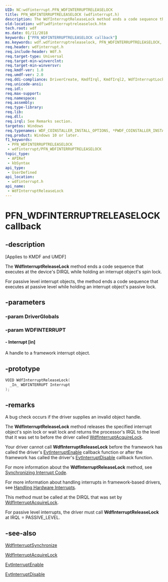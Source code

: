 ```yaml
---
UID: NC:wdfinterrupt.PFN_WDFINTERRUPTRELEASELOCK
title: PFN_WDFINTERRUPTRELEASELOCK (wdfinterrupt.h)
description: The WdfInterruptReleaseLock method ends a code sequence that executes at the device's DIRQL while holding an interrupt object's spin lock.
old-location: wdf\wdfinterruptreleaselock.htm
tech.root: wdf
ms.date: 01/11/2018
keywords: ["PFN_WDFINTERRUPTRELEASELOCK callback"]
ms.keywords: wdf.wdfinterruptreleaselock, PFN_WDFINTERRUPTRELEASELOCK, WdfInterruptReleaseLock callback function, WdfInterruptReleaseLock, wdfinterrupt/WdfInterruptReleaseLock, DFInterruptObjectRef_70637f8b-a7d9-4637-b02c-1ebed3e363c7.xml, kmdf.wdfinterruptreleaselock
req.header: wdfinterrupt.h
req.include-header: Wdf.h
req.target-type: Universal
req.target-min-winverclnt: 
req.target-min-winversvr: 
req.kmdf-ver: 1.0
req.umdf-ver: 2.0
req.ddi-compliance: DriverCreate, KmdfIrql, KmdfIrql2, WdfInterruptLock, WdfInterruptLockRelease
req.unicode-ansi: 
req.idl: 
req.max-support: 
req.namespace: 
req.assembly: 
req.type-library: 
req.lib: 
req.dll: 
req.irql: See Remarks section.
targetos: Windows
req.typenames: WDF_COINSTALLER_INSTALL_OPTIONS, *PWDF_COINSTALLER_INSTALL_OPTIONS
req.product: Windows 10 or later.
f1_keywords:
 - PFN_WDFINTERRUPTRELEASELOCK
 - wdfinterrupt/PFN_WDFINTERRUPTRELEASELOCK
topic_type:
 - APIRef
 - kbSyntax
api_type:
 - UserDefined
api_location:
 - wdfinterrupt.h
api_name:
 - WdfInterruptReleaseLock
---
```


# PFN_WDFINTERRUPTRELEASELOCK callback


## -description

<p class="CCE_Message">[Applies to KMDF and UMDF]</p>

The <b>WdfInterruptReleaseLock</b> method ends a code sequence that executes at the device's DIRQL while holding an interrupt object's spin lock.

For passive level interrupt objects, the method ends a code sequence that executes at passive level while holding an interrupt object's passive lock.

## -parameters

### -param DriverGlobals

### -param WDFINTERRUPT

#### - Interrupt [in]

A handle to a framework interrupt object.

## -prototype

```cpp
VOID WdfInterruptReleaseLock(
  _In_ WDFINTERRUPT Interrupt
);
```

## -remarks

A bug check occurs if the driver supplies an invalid object handle.

The <b>WdfInterruptReleaseLock</b> method releases the specified interrupt object's spin lock or wait lock and returns the processor's IRQL to the level that it was set to before the driver called <a href="/previous-versions/ff547340(v=vs.85)">WdfInterruptAcquireLock</a>.

Your driver cannot call <b>WdfInterruptReleaseLock</b> before the framework has called the driver's <a href="..\wdfinterrupt\nc-wdfinterrupt-evt_wdf_interrupt_enable.md">EvtInterruptEnable</a> callback function or after the framework has called the driver's <a href="..\wdfinterrupt\nc-wdfinterrupt-evt_wdf_interrupt_disable.md">EvtInterruptDisable</a> callback function.

For more information about the <b>WdfInterruptReleaseLock</b> method, see <a href="/windows-hardware/drivers/wdf/synchronizing-interrupt-code">Synchronizing Interrupt Code</a>.

For more information about handling interrupts in framework-based drivers, see <a href="/windows-hardware/drivers/wdf/handling-hardware-interrupts">Handling Hardware Interrupts</a>.

This method must be called at the DIRQL that was set by <a href="/previous-versions/ff547340(v=vs.85)">WdfInterruptAcquireLock</a>.

For passive level interrupts, the driver must call <b>WdfInterruptReleaseLock</b> at IRQL = PASSIVE_LEVEL.

## -see-also

<a href="..\wdfinterrupt\nf-wdfinterrupt-wdfinterruptsynchronize.md">WdfInterruptSynchronize</a>

<a href="/previous-versions/ff547340(v=vs.85)">WdfInterruptAcquireLock</a>

<a href="..\wdfinterrupt\nc-wdfinterrupt-evt_wdf_interrupt_enable.md">EvtInterruptEnable</a>

<a href="..\wdfinterrupt\nc-wdfinterrupt-evt_wdf_interrupt_disable.md">EvtInterruptDisable</a>
